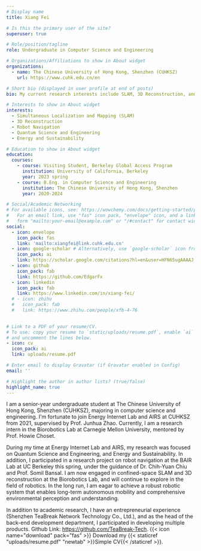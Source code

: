 ```yaml
---
# Display name
title: Xiang Fei

# Is this the primary user of the site?
superuser: true

# Role/position/tagline
role: Undergraduate in Computer Science and Engineering

# Organizations/Affiliations to show in About widget
organizations:
  - name: The Chinese University of Hong Kong, Shenzhen (CUHKSZ)
    url: https://www.cuhk.edu.cn/en

# Short bio (displayed in user profile at end of posts)
bio: My current research interests include SLAM, 3D Reconstruction, and Robot Navigation.

# Interests to show in About widget
interests:
  - Simultaneous Localization and Mapping (SLAM)
  - 3D Reconstruction
  - Robot Navigation
  - Quantum Science and Engineering
  - Energy and Sustainability

# Education to show in About widget
education:
  courses:
    - course: Visiting Student, Berkeley Global Access Program
      institution: University of California, Berkeley
      year: 2023 spring
    - course: B.Eng. in Computer Science and Engineering
      institution: The Chinese University of Hong Kong, Shenzhen
      year: 2020-2024

# Social/Academic Networking
# For available icons, see: https://wowchemy.com/docs/getting-started/page-builder/#icons
#   For an email link, use "fas" icon pack, "envelope" icon, and a link in the
#   form "mailto:your-email@example.com" or "/#contact" for contact widget.
social:
  - icon: envelope
    icon_pack: fas
    link: 'mailto:xiangfei@link.cuhk.edu.cn'
  - icon: google-scholar # Alternatively, use `google-scholar` icon from `ai` icon pack
    icon_pack: ai
    link: https://scholar.google.com/citations?hl=en&user=HFN65ugAAAAJ
  - icon: github
    icon_pack: fab
    link: https://github.com/EdgarFx
  - icon: linkedin
    icon_pack: fab
    link: https://www.linkedin.com/in/xiang-fei/
  # - icon: zhihu
  #   icon_pack: fab
  #   link: https://www.zhihu.com/people/xfb-4-76
  

# Link to a PDF of your resume/CV.
# To use: copy your resume to `static/uploads/resume.pdf`, enable `ai` icons in `params.toml`,
# and uncomment the lines below.
- icon: cv
  icon_pack: ai
  link: uploads/resume.pdf

# Enter email to display Gravatar (if Gravatar enabled in Config)
email: ''

# Highlight the author in author lists? (true/false)
highlight_name: true
---
```


I am a senior-year undergraduate student at The Chinese University of Hong Kong, Shenzhen (CUHKSZ), majoring in computer science and engineering. I'm fortunate to join Energy Internet Lab and AIRS at CUHKSZ from 2021, supervised by Prof. Junhua Zhao. Currently, I am a research intern in the Biorobotics Lab at Carnegie Mellon University, mentored by Prof. Howie Choset.

During my time at Energy Internet Lab and AIRS, my research was focused on Quantum Science and Engineering, and Energy and Sustainability. In addition, I participated in a research project on robot navigation at the BAIR Lab at UC Berkeley this spring, under the guidance of Dr. Chih-Yuan Chiu and Prof. Somil Bansal. I am now engaged in confined-space SLAM and 3D reconstruction at the Biorobotics Lab, and will continue to explore in the field of robotics. In the long run, I am eagar to achieve a robust robotic system that enables long-term autonomous mobility and comprehensive environmental perception and understanding.  

In addition to academic research, I have an entrepreneurial experience (Shenzhen TeaBreak Network Technology Co., Ltd.), and as the head of the back-end development department, I participated in developing multiple products. Github Link: https://github.com/TeaBreak-Tech.
{{< icon name="download" pack="fas" >}} Download my {{< staticref "uploads/resume.pdf" "newtab" >}}Simple CV{{< /staticref >}}.
